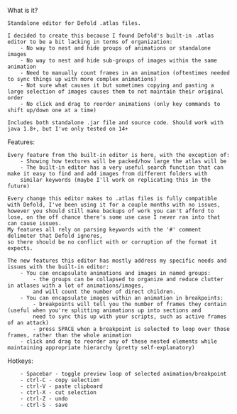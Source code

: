 What is it?

	Standalone editor for Defold .atlas files.

	I decided to create this because I found Defold's built-in .atlas editor to be a bit lacking in terms of organization:
		- No way to nest and hide groups of animations or standalone images
		- No way to nest and hide sub-groups of images within the same animation
		- Need to manually count frames in an animation (oftentimes needed to sync things up with more complex animations)
		- Not sure what causes it but sometimes copying and pasting a large selection of images causes them to not maintain their original order
		- No click and drag to reorder animations (only key commands to shift up/down one at a time)
		
	Includes both standalone .jar file and source code. Should work with java 1.8+, but I've only tested on 14+

Features:

	Every feature from the built-in editor is here, with the exception of:
		- Showing how textures will be packed/how large the atlas will be 
		- The built-in editor has a very useful search function that can make it easy to find and add images from different folders with 
		similar keywords (maybe I'll work on replicating this in the future)
	
	Every change this editor makes to .atlas files is fully compatible with Defold, I've been using it for a couple months with no issues, 
	however you should still make backups of work you can't afford to lose, on the off chance there's some use case I never ran into that can cause issues. 
	My features all rely on parsing keywords with the '#' comment delimeter that Defold ignores, 
	so there should be no conflict with or corruption of the format it expects.
	
	The new features this editor has mostly address my specific needs and issues with the built-in editor:
		- You can encapsulate animations and images in named groups:
			- the groups can be collapsed to organize and reduce clutter in atlases with a lot of animations/images, 
			and will count the number of direct children.
		- You can encapsulate images within an animation in breakpoints:
			- breakpoints will tell you the number of frames they contain (useful when you're splitting animations up into sections and 
			need to sync this up with your scripts, such as active frames of an attack)
			- press SPACE when a breakpoint is selected to loop over those frames, rather than the whole animation
		- click and drag to reorder any of these nested elements while maintaining appropriate hierarchy (pretty self-explanatory)
		
Hotkeys:

		- Spacebar - toggle preview loop of selected animation/breakpoint
		- ctrl-C - copy selection 
		- ctrl-V - paste clipboard
		- ctrl-X - cut selection 
		- ctrl-Z - undo
		- ctrl-S - save

